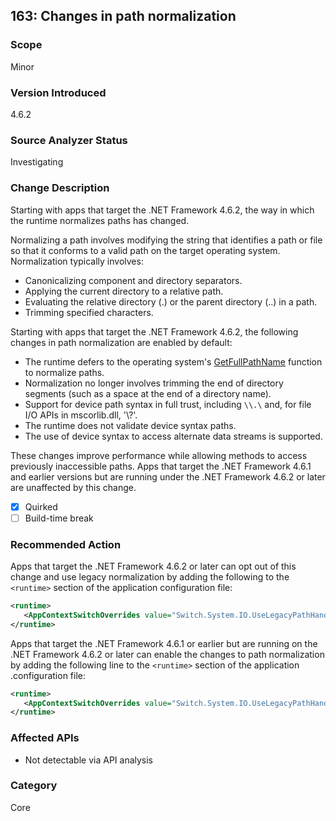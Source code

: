 ## 163: Changes in path normalization

### Scope
Minor

### Version Introduced
4.6.2

### Source Analyzer Status
Investigating

### Change Description
Starting with apps that target the .NET Framework 4.6.2, the way in which the runtime normalizes paths has changed.

Normalizing a path involves modifying the string that identifies a path or file so that it conforms to a valid path on the target operating system. Normalization typically involves:

- Canonicalizing component and directory separators.
- Applying the current directory to a relative path.
- Evaluating the relative directory (.) or the parent directory (..) in a path.
- Trimming specified characters.

Starting with apps that target the .NET Framework 4.6.2, the following changes in path normalization are enabled by default:

- The runtime defers to the operating system's [GetFullPathName](https://msdn.microsoft.com/library/windows/desktop/aa364963(v=vs.85).aspx) function to normalize paths.
- Normalization no longer involves trimming the end of directory segments (such as a space at the end of a directory name).
- Support for device path syntax in full trust, including `\\.\` and, for file I/O APIs in mscorlib.dll, '\\?\'.
- The runtime does not validate device syntax paths.
- The use of device syntax to access alternate data streams is supported.

These changes improve performance while allowing methods to access previously inaccessible paths. 
Apps that target the .NET Framework 4.6.1 and earlier versions but are running under the .NET Framework 4.6.2 or later are unaffected by this change.

- [X] Quirked
- [ ] Build-time break

### Recommended Action
Apps that target the .NET Framework 4.6.2 or later can opt out of this change and use legacy normalization by adding the following to the `<runtime>` section of the application configuration file:

   ```xml
   <runtime>
      <AppContextSwitchOverrides value="Switch.System.IO.UseLegacyPathHandling=true" />
   </runtime>
   ```

Apps that target the .NET Framework 4.6.1 or earlier but are running on the .NET Framework 4.6.2 or later can enable the changes to path normalization by adding the following line to the `<runtime>` section of the application .configuration file:

   ```xml
   <runtime>
      <AppContextSwitchOverrides value="Switch.System.IO.UseLegacyPathHandling=false" />
   </runtime>
   ```

### Affected APIs
* Not detectable via API analysis

### Category
Core

<!--
    ### Original Bug
    195340
-->


